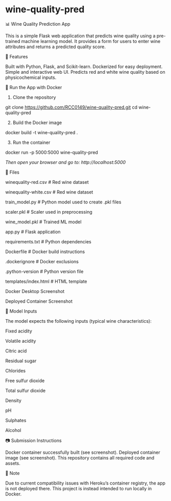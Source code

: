 # wine-quality-pred

📊 Wine Quality Prediction App

This is a simple Flask web application that predicts wine quality using a pre-trained machine learning model. It provides a form for users to enter wine attributes and returns a predicted quality score.

🚀 Features

Built with Python, Flask, and Scikit-learn.
Dockerized for easy deployment.
Simple and interactive web UI.
Predicts red and white wine quality based on physicochemical inputs.

🐳 Run the App with Docker

1. Clone the repository

git clone https://github.com/RCC0149/wine-quality-pred.git
cd wine-quality-pred

2. Build the Docker image

docker build -t wine-quality-pred .

3. Run the container

docker run -p 5000:5000 wine-quality-pred

*Then open your browser and go to: http://localhost:5000*

📁 Files

winequality-red.csv    # Red wine dataset

winequality-white.csv  # Red wine dataset

train_model.py         # Python model used to create .pkl files

scaler.pkl             # Scaler used in preprocessing

wine_model.pkl         # Trained ML model

app.py                 # Flask application

requirements.txt       # Python dependencies

Dockerfile             # Docker build instructions

.dockerignore          # Docker exclusions

.python-version        # Python version file

templates/index.html   # HTML template

Docker Desktop Screenshot

Deployed Container Screenshot

🧪 Model Inputs

The model expects the following inputs (typical wine characteristics):

Fixed acidity

Volatile acidity

Citric acid

Residual sugar

Chlorides

Free sulfur dioxide

Total sulfur dioxide

Density

pH

Sulphates

Alcohol

📷 Submission Instructions

Docker container successfully built (see screenshot).
Deployed container image (see screenshot).
This repository contains all required code and assets.

🧠 Note

Due to current compatibility issues with Heroku’s container registry, the app is not deployed there. This project is instead intended to run locally in Docker.
